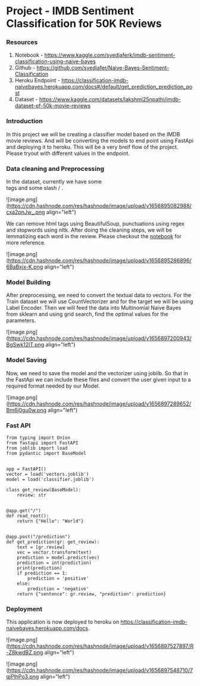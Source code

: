 # Project - IMDB Sentiment Classification for 50K Reviews

### Resources 
1. Notebook - https://www.kaggle.com/syedjaferk/imdb-sentiment-classification-using-naive-bayes
2. Github - https://github.com/syedjafer/Naive-Bayes-Sentiment-Classification
3. Heroku Endpoint - https://classification-imdb-naivebayes.herokuapp.com/docs#/default/get_prediction_prediction_post
4. Dataset - https://www.kaggle.com/datasets/lakshmi25npathi/imdb-dataset-of-50k-movie-reviews

### Introduction

In this project we will be creating a classifier model based on the IMDB movie reviews. And will be converting the models to end point using FastApi and deploying it to heroku. This will be a very breif flow of the project. Please tryout with different values in the endpoint. 

### Data cleaning and Preprocessing

In the dataset, currently we have some <br> tags and some slash / .

![image.png](https://cdn.hashnode.com/res/hashnode/image/upload/v1656895082988/cxa2pnJw_.png align="left")

We can remove html tags using BeautifulSoup, punctuations using regex and stopwords using nltk. After doing the cleaning steps, we will be lemmatizing each word in the review. 
Please checkout the [notebook](https://www.kaggle.com/code/syedjaferk/imdb-sentiment-classification-using-naive-bayes) for more reference. 

![image.png](https://cdn.hashnode.com/res/hashnode/image/upload/v1656895286896/6BaBxjx-K.png align="left")

### Model Building

After preprocessing, we need to convert the textual data to vectors. For the Train dataset we will use CountVectorizer and for the target we will be using Label Encoder. Then we will feed the data into Multinomial Naive Bayes from sklearn and using grid search, find the optimal values for the parameters. 


![image.png](https://cdn.hashnode.com/res/hashnode/image/upload/v1656897200943/BgSwk12IT.png align="left")

### Model Saving 

Now, we need to save the model and the vectorizer using joblib. So that in the FastApi we can include these files and convert the user given input to a required format needed by our Model. 


![image.png](https://cdn.hashnode.com/res/hashnode/image/upload/v1656897289652/Bm6j0gu0w.png align="left")

### Fast API 

```
from typing import Union
from fastapi import FastAPI
from joblib import load
from pydantic import BaseModel


app = FastAPI()
vector = load('vectors.joblib')
model = load('classifier.joblib')

class get_review(BaseModel):
    review: str


@app.get("/")
def read_root():
    return {"Hello": "World"}


@app.post("/prediction")
def get_prediction(gr: get_review):
    text = [gr.review]
    vec = vector.transform(text)
    prediction = model.predict(vec)
    prediction = int(prediction)
    print(prediction)
    if prediction == 1:
        prediction = 'positive'
    else:
        prediction = 'negative'
    return {"sentence": gr.review, "prediction": prediction}

```

### Deployment 

This application is now deployed to heroku on https://classification-imdb-naivebayes.herokuapp.com/docs. 


![image.png](https://cdn.hashnode.com/res/hashnode/image/upload/v1656897527897/R-Z8kwdBZ.png align="left")


![image.png](https://cdn.hashnode.com/res/hashnode/image/upload/v1656897548710/7qjPlhPo3.png align="left")


 
